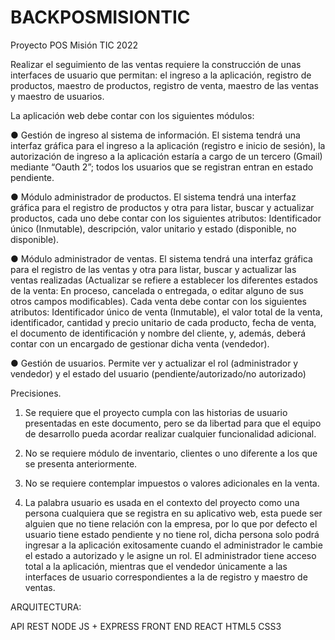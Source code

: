 # BACKPOSMISIONTIC
Proyecto POS Misión TIC 2022

Realizar el seguimiento de las ventas requiere la construcción de unas interfaces de usuario que permitan: el ingreso a la aplicación, registro de productos, maestro de productos, registro de venta, maestro de las ventas y maestro de usuarios.

La aplicación web debe contar con los siguientes módulos:

● Gestión de ingreso al sistema de información. El sistema tendrá una interfaz gráfica para el ingreso a la aplicación (registro e inicio de sesión), la autorización de ingreso a la aplicación estaría a cargo de un tercero (Gmail) mediante “Oauth 2”; todos los usuarios que se registran entran en estado pendiente.

● Módulo administrador de productos. El sistema tendrá una interfaz gráfica para el registro de productos y otra para listar, buscar y actualizar productos, cada uno debe contar con los siguientes atributos: Identificador único (Inmutable), descripción, valor unitario y estado (disponible, no disponible).

● Módulo administrador de ventas. El sistema tendrá una interfaz gráfica para el registro de las ventas y otra para listar, buscar y actualizar las ventas realizadas (Actualizar se refiere a establecer los diferentes estados de la venta: En proceso, cancelada o entregada, o editar alguno de sus otros campos modificables). Cada venta debe contar con los siguientes atributos: Identificador único de venta (Inmutable), el valor total de la venta, identificador, cantidad y precio unitario de cada producto, fecha de venta, el documento de identificación y nombre del cliente, y, además, deberá contar con un encargado de gestionar dicha venta (vendedor).

● Gestión de usuarios. Permite ver y actualizar el rol (administrador y vendedor) y el estado del usuario (pendiente/autorizado/no autorizado)

Precisiones.

1. Se requiere que el proyecto cumpla con las historias de usuario presentadas en este documento, pero se da libertad para que el equipo de desarrollo pueda acordar realizar cualquier funcionalidad adicional.

2. No se requiere módulo de inventario, clientes o uno diferente a los que se presenta anteriormente.

3. No se requiere contemplar impuestos o valores adicionales en la venta.

4. La palabra usuario es usada en el contexto del proyecto como una persona cualquiera que se registra en su aplicativo web, esta puede ser alguien que no tiene relación con la empresa, por lo que por defecto el usuario tiene estado pendiente y no tiene rol, dicha persona solo podrá ingresar a la aplicación exitosamente cuando el administrador le cambie el estado a autorizado y le asigne un rol. El administrador tiene acceso total a la aplicación, mientras que el vendedor únicamente a las interfaces de usuario correspondientes a la de registro y maestro de ventas.


ARQUITECTURA:

API REST NODE JS + EXPRESS
FRONT END REACT HTML5 CSS3
